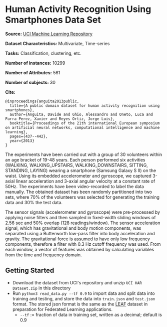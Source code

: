 # Human Activity Recognition Using Smartphones Data Set

**Source:** [UCI Machine Learning Repository](https://archive.ics.uci.edu/ml/datasets/human+activity+recognition+using+smartphones)

**Dataset Characteristics:** Multivariate, Time-series

**Tasks:** Classification, clustering, etc.

**Number of instances:** 10299

**Number of Attributes:** 561

**Number of subjects:** 30

**Cite:** 

```
@inproceedings{anguita2013public,
  title={A public domain dataset for human activity recognition using smartphones},
  author={Anguita, Davide and Ghio, Alessandro and Oneto, Luca and Parra Perez, Xavier and Reyes Ortiz, Jorge Luis},
  booktitle={Proceedings of the 21th international European symposium on artificial neural networks, computational intelligence and machine learning},
  pages={437--442},
  year={2013}
}
```

The experiments have been carried out with a group of 30 volunteers within an age bracket of 19-48 years. Each person performed six activities (WALKING, WALKING_UPSTAIRS, WALKING_DOWNSTAIRS, SITTING, STANDING, LAYING) wearing a smartphone (Samsung Galaxy S II) on the waist. Using its embedded accelerometer and gyroscope, we captured 3-axial linear acceleration and 3-axial angular velocity at a constant rate of 50Hz. The experiments have been video-recorded to label the data manually. The obtained dataset has been randomly partitioned into two sets, where 70% of the volunteers was selected for generating the training data and 30% the test data.

The sensor signals (accelerometer and gyroscope) were pre-processed by applying noise filters and then sampled in fixed-width sliding windows of 2.56 sec and 50% overlap (128 readings/window). The sensor acceleration signal, which has gravitational and body motion components, was separated using a Butterworth low-pass filter into body acceleration and gravity. The gravitational force is assumed to have only low frequency components, therefore a filter with 0.3 Hz cutoff frequency was used. From each window, a vector of features was obtained by calculating variables from the time and frequency domain.

## Getting Started

* Download the dataset from UCI's repository and unzip `UCI HAR Dataset.zip` in this directory
* Run `python3 read_data.py --tf 0.9` to import data and split data into training and testing, and store the data into `train.json` and `test.json` format. The stored json format is the same as the [LEAF](https://leaf.cmu.edu/) dataset in preparation for Federated Learning applications.
  * `--tf` := fraction of data in training set, written as a decimal; default is 0.9


